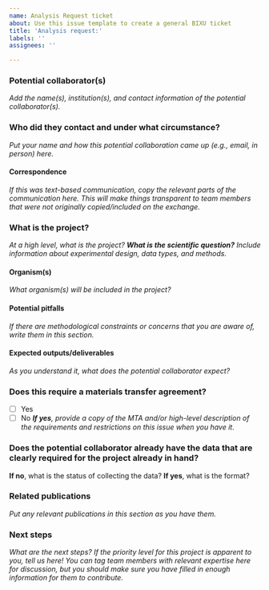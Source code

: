 ```yaml
---
name: Analysis Request ticket
about: Use this issue template to create a general BIXU ticket
title: 'Analysis request:'
labels: ''
assignees: ''

---
```



### Potential collaborator(s)
_Add the name(s), institution(s), and contact information of the potential collaborator(s)._
### Who did they contact and under what circumstance?
_Put your name and how this potential collaboration came up (e.g., email, in person) here._
#### Correspondence
_If this was text-based communication, copy the relevant parts of the communication here. This will make things transparent to team members that were not originally copied/included on the exchange._
### What is the project?
_At a high level, what is the project? **What is the scientific question?** Include information about experimental design, data types, and methods._
#### Organism(s)
_What organism(s) will be included in the project?_
#### Potential pitfalls
_If there are methodological constraints or concerns that you are aware of, write them in this section._
#### Expected outputs/deliverables
_As you understand it, what does the potential collaborator expect?_
### Does this require a materials transfer agreement?
- [ ] Yes
- [ ] No
_**If yes**, provide a copy of the MTA and/or high-level description of the requirements and restrictions on this issue when you have it._
### Does the potential collaborator already have the data that are clearly required for the project already in hand?
**If no**, what is the status of collecting the data? **If yes**, what is the format?
### Related publications
_Put any relevant publications in this section as you have them._
### Next steps
_What are the next steps? If the priority level for this project is apparent to you, tell us here!
You can tag team members with relevant expertise here for discussion, but you should make sure you have filled in enough information for them to contribute._ 

